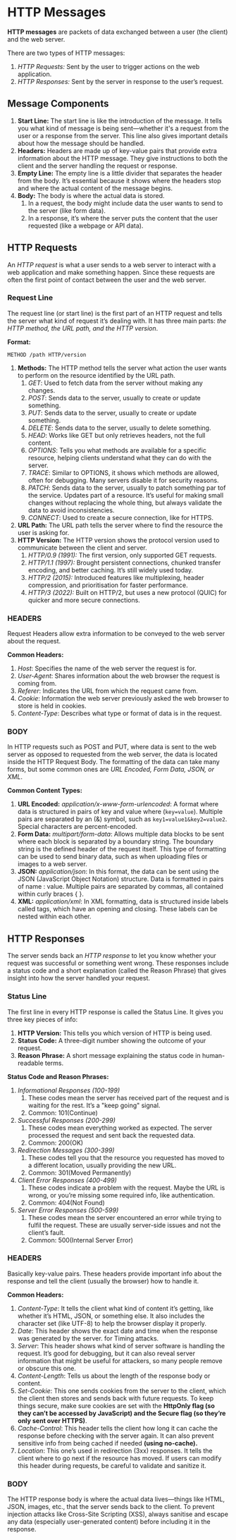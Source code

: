 # HTTP Messages

**HTTP messages** are packets of data exchanged between a user (the client) and the web server.

There are two types of HTTP messages:
1. _HTTP Requests:_ Sent by the user to trigger actions on the web application.
2. _HTTP Responses:_ Sent by the server in response to the user’s request.


## Message Components

1. **Start Line:** The start line is like the introduction of the message. It tells you what kind of message is being sent—whether it's a request from the user or a response from the server. This line also gives important details about how the message should be handled.
2. **Headers:** Headers are made up of key-value pairs that provide extra information about the HTTP message. They give instructions to both the client and the server handling the request or response.
3. **Empty Line:** The empty line is a little divider that separates the header from the body. It’s essential because it shows where the headers stop and where the actual content of the message begins.
4. **Body:** The body is where the actual data is stored. 
   1. In a request, the body might include data the user wants to send to the server (like form data). 
   2. In a response, it’s where the server puts the content that the user requested (like a webpage or API data).


## HTTP Requests

An _HTTP request_ is what a user sends to a web server to interact with a web application and make something happen. Since these requests are often the first point of contact between the user and the web server.

### Request Line

The request line (or start line) is the first part of an HTTP request and tells the server what kind of request it’s dealing with. It has three main parts: _the HTTP method, the URL path, and the HTTP version_.

**Format:**

```
METHOD /path HTTP/version
```

1. **Methods:** The HTTP method tells the server what action the user wants to perform on the resource identified by the URL path. 
   1. _GET_: Used to fetch data from the server without making any changes.
   2. _POST_: Sends data to the server, usually to create or update something.
   3. _PUT_: Sends data to the server, usually to create or update something.
   4. _DELETE_: Sends data to the server, usually to delete something.
   5.  _HEAD_: Works like GET but only retrieves headers, not the full content.
   6.  _OPTIONS_: Tells you what methods are available for a specific resource, helping clients understand what they can do with the server.
   7.  _TRACE_: Similar to OPTIONS, it shows which methods are allowed, often for debugging. Many servers disable it for security reasons.
   8. _PATCH_: Sends data to the server, usually to patch something par tof the service. Updates part of a resource. It’s useful for making small changes without replacing the whole thing, but always validate the data to avoid inconsistencies.
   9. _CONNECT_: Used to create a secure connection, like for HTTPS.
2.  **URL Path:** The URL path tells the server where to find the resource the user is asking for.
3.  **HTTP Version:** The HTTP version shows the protocol version used to communicate between the client and server.
    1.  _HTTP/0.9 (1991):_ The first version, only supported GET requests.
    2.  _HTTP/1.1 (1997):_ Brought persistent connections, chunked transfer encoding, and better caching. It’s still widely used today.
    3. _HTTP/2 (2015):_ Introduced features like multiplexing, header compression, and prioritisation for faster performance.
    4. _HTTP/3 (2022):_ Built on HTTP/2, but uses a new protocol (QUIC) for quicker and more secure connections.


### HEADERS

Request Headers allow extra information to be conveyed to the web server about the request. 

**Common Headers:**
1. _Host_: Specifies the name of the web server the request is for.
2. _User-Agent_: Shares information about the web browser the request is coming from.
3. _Referer_: Indicates the URL from which the request came from.
4. _Cookie_: Information the web server previously asked the web browser to store is held in cookies.
5. _Content-Type_: Describes what type or format of data is in the request.

### BODY

In HTTP requests such as POST and PUT, where data is sent to the web server as opposed to requested from the web server, the data is located inside the HTTP Request Body. The formatting of the data can take many forms, but some common ones are _URL Encoded, Form Data, JSON, or XML_.

**Common Content Types:** 
1. **URL Encoded:** _application/x-www-form-urlencoded_: A format where data is structured in pairs of key and value where (`key=value`). Multiple pairs are separated by an (&) symbol, such as `key1=value1&key2=value2`. Special characters are percent-encoded.
2. **Form Data:** _multipart/form-data_: Allows multiple data blocks to be sent where each block is separated by a boundary string. The boundary string is the defined header of the request itself. This type of formatting can be used to send binary data, such as when uploading files or images to a web server.
3. **JSON:** _application/json_: In this format, the data can be sent using the JSON (JavaScript Object Notation) structure. Data is formatted in pairs of name : value. Multiple pairs are separated by commas, all contained within curly braces { }.
4. **XML:** _application/xml_: In XML formatting, data is structured inside labels called tags, which have an opening and closing. These labels can be nested within each other. 


## HTTP Responses

The server sends back an _HTTP response_ to let you know whether your request was successful or something went wrong. These responses include a status code and a short explanation (called the Reason Phrase) that gives insight into how the server handled your request.

### Status Line

The first line in every HTTP response is called the Status Line. It gives you three key pieces of info:

1. **HTTP Version:** This tells you which version of HTTP is being used.
2. **Status Code:** A three-digit number showing the outcome of your request.
3. **Reason Phrase:** A short message explaining the status code in human-readable terms.

**Status Code and Reason Phrases:**
1. _Informational Responses (100-199)_ 
   1. These codes mean the server has received part of the request and is waiting for the rest. It’s a "keep going" signal.
   2. Common: 101(Continue)
2. _Successful Responses (200-299)_
   1. These codes mean everything worked as expected. The server processed the request and sent back the requested data. 
   2. Common: 200(OK)
3. _Redirection Messages (300-399)_
   1. These codes tell you that the resource you requested has moved to a different location, usually providing the new URL.
   2. Common: 301(Moved Permanently)
4. _Client Error Responses (400-499)_
   1. These codes indicate a problem with the request. Maybe the URL is wrong, or you’re missing some required info, like authentication.
   2. Common: 404(Not Found)
5. _Server Error Responses (500-599)_
   1. These codes mean the server encountered an error while trying to fulfil the request. These are usually server-side issues and not the client’s fault.
   2. Common: 500(Internal Server Error)


### HEADERS

Basically key-value pairs. These headers provide important info about the response and tell the client (usually the browser) how to handle it.

**Common Headers:**
1. _Content-Type_: It tells the client what kind of content it’s getting, like whether it’s HTML, JSON, or something else. It also includes the character set (like UTF-8) to help the browser display it properly.
2. _Date_: This header shows the exact date and time when the response was generated by the server. for Timing attacks.
3. _Server_: This header shows what kind of server software is handling the request. It’s good for debugging, but it can also reveal server information that might be useful for attackers, so many people remove or obscure this one.
4. _Content-Length_: Tells us about the length of the response body or content.
5. _Set-Cookie_: This one sends cookies from the server to the client, which the client then stores and sends back with future requests. To keep things secure, make sure cookies are set with the **HttpOnly flag (so they can’t be accessed by JavaScript) and the Secure flag (so they’re only sent over HTTPS)**.
6. _Cache-Control_: This header tells the client how long it can cache the response before checking with the server again. It can also prevent sensitive info from being cached if needed **(using no-cache).**
7. _Location_: This one’s used in redirection (3xx) responses. It tells the client where to go next if the resource has moved. If users can modify this header during requests, be careful to validate and sanitize it.

### BODY

The HTTP response body is where the actual data lives—things like HTML, JSON, images, etc., that the server sends back to the client. To prevent injection attacks like Cross-Site Scripting (XSS), always sanitise and escape any data (especially user-generated content) before including it in the response.